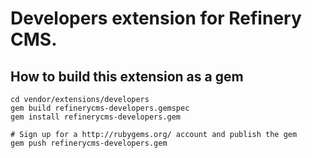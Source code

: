 # Developers extension for Refinery CMS.

## How to build this extension as a gem

    cd vendor/extensions/developers
    gem build refinerycms-developers.gemspec
    gem install refinerycms-developers.gem

    # Sign up for a http://rubygems.org/ account and publish the gem
    gem push refinerycms-developers.gem